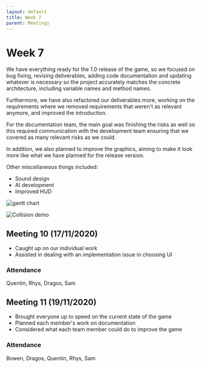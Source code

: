 ```yaml
---
layout: default
title: Week 7
parent: Meetings
---
```


# Week 7

We have everything ready for the 1.0 release of the game, so we focused on bug fixing, revising deliverables, adding code documentation and updating whatever is necessary so the project accurately matches the concrete architecture, including variable names and method names.

Furthermore, we have also refactored our deliverables more, working on the requirements where we removed requirements that weren't as relevant anymore, and improved the introduction.

For the documentation team, the main goal was finishing the risks as well so this required communication with the development team ensuring that we covered as many relevant risks as we could.

In addition, we also planned to improve the graphics, aiming to make it look more like what we have planned for the release version.

Other miscellaneous things included:

- Sound design
- AI development
- Improved HUD

![gantt chart](../assets/static/week7.png "Gantt chart")

![Collision demo](../assets/static/11-09.gif "Collision demo")

## Meeting 10 (17/11/2020)

- Caught up on our individual work
- Assisted in dealing with an implementation issue in choosing UI

### Attendance

Quentin, Rhys, Dragos, Sam

## Meeting 11 (19/11/2020)

- Brought everyone up to speed on the current state of the game
- Planned each member's work on documentation
- Considered what each team member could do to improve the game

### Attendance

Bowen, Dragos, Quentin, Rhys, Sam
